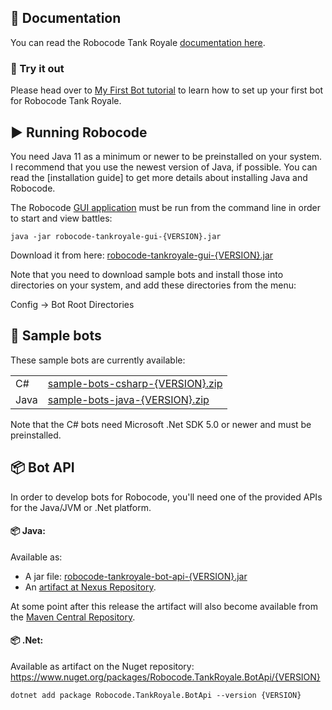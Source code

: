 ## 📄 Documentation

You can read the Robocode Tank Royale [documentation here](https://robocode-dev.github.io/tank-royale/).

### 🔨 Try it out

Please head over to [My First Bot tutorial](https://robocode-dev.github.io/tank-royale/tutorial/my-first-bot.html) to learn how to set up your first bot for Robocode Tank Royale.

## ▶️ Running Robocode

You need Java 11 as a minimum or newer to be preinstalled on your system. I recommend that you use the newest version of Java, if possible.
You can read the [installation guide] to get more details about installing Java and Robocode.

The Robocode [GUI application](https://robocode-dev.github.io/tank-royale/articles/gui.html#gui-application) must be run from the command line in order to start and view battles:

```shell
java -jar robocode-tankroyale-gui-{VERSION}.jar
```

Download it from here:
[robocode-tankroyale-gui-{VERSION}.jar](https://github.com/robocode-dev/tank-royale/releases/download/v{VERSION}/robocode-tankroyale-gui-{VERSION}.jar)

Note that you need to download sample bots and install those into directories on your system, and add these directories from the menu:

Config → Bot Root Directories

## 🤖 Sample bots

These sample bots are currently available:

|      |   |
|------|---|
| C#   | [sample-bots-csharp-{VERSION}.zip](https://github.com/robocode-dev/tank-royale/releases/download/v{VERSION}/sample-bots-csharp-{VERSION}.zip) |
| Java | [sample-bots-java-{VERSION}.zip](https://github.com/robocode-dev/tank-royale/releases/download/v{VERSION}/sample-bots-java-{VERSION}.zip)     |

Note that the C# bots need Microsoft .Net SDK 5.0 or newer and must be preinstalled.

## 📦 Bot API

In order to develop bots for Robocode, you'll need one of the provided APIs for the Java/JVM or .Net platform.

#### 📦 Java:

Available as:

- A jar file: [robocode-tankroyale-bot-api-{VERSION}.jar](https://s01.oss.sonatype.org/service/local/repositories/releases/content/dev/robocode/tankroyale/robocode-tankroyale-bot-api/{VERSION}/robocode-tankroyale-bot-api-{VERSION}.jar)
- An [artifact at Nexus Repository](https://s01.oss.sonatype.org/index.html#view-repositories;releases~browsestorage~/dev/robocode/tankroyale/robocode-tankroyale-bot-api/{VERSION}/robocode-tankroyale-bot-api-{VERSION}.jar).

At some point after this release the artifact will also become available from the [Maven Central Repository](https://search.maven.org/search?q=g:dev.robocode.tankroyale).

#### 📦 .Net:

Available as artifact on the Nuget repository:
https://www.nuget.org/packages/Robocode.TankRoyale.BotApi/{VERSION}

```shell
dotnet add package Robocode.TankRoyale.BotApi --version {VERSION}
```